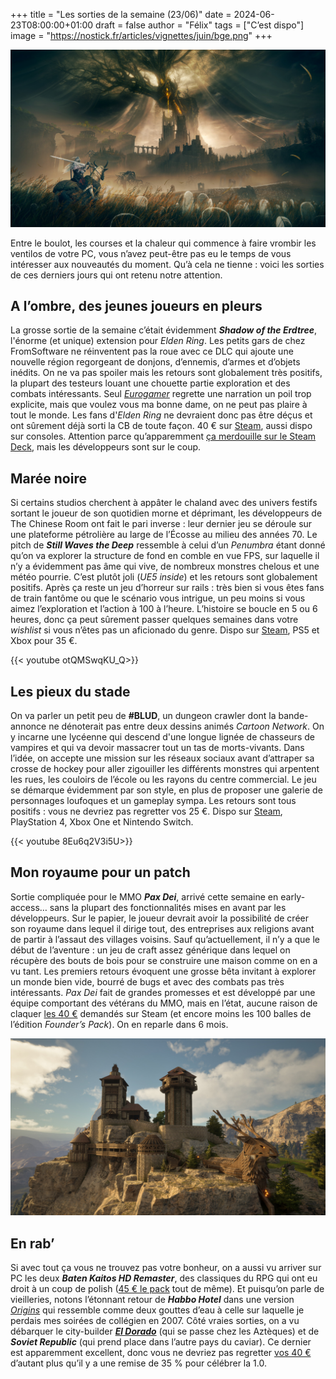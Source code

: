 +++
title = "Les sorties de la semaine (23/06)"
date = 2024-06-23T08:00:00+01:00
draft = false
author = "Félix"
tags = ["C’est dispo"]
image = "https://nostick.fr/articles/vignettes/juin/bge.png"
+++

![Capture d’écran du jeu Shadow of the Erdtree (extension Elden Ring)](elden.jpg "Dans la joie et la bonne humeur.")  

Entre le boulot, les courses et la chaleur qui commence à faire vrombir les ventilos de votre PC, vous n’avez peut-être pas eu le temps de vous intéresser aux nouveautés du moment. Qu’à cela ne tienne : voici les sorties de ces derniers jours qui ont retenu notre attention.

## A l’ombre, des jeunes joueurs en pleurs

La grosse sortie de la semaine c’était évidemment ***Shadow of the Erdtree***, l'énorme (et unique) extension pour *Elden Ring*. Les petits gars de chez FromSoftware ne réinventent pas la roue avec ce DLC qui ajoute une nouvelle région regorgeant de donjons, d’ennemis, d’armes et d’objets inédits. On ne va pas spoiler mais les retours sont globalement très positifs, la plupart des testeurs louant une chouette partie exploration et des combats intéressants. Seul *[Eurogamer](https://www.eurogamer.net/elden-ring-shadow-of-the-erdtree-review)* regrette une narration un poil trop explicite, mais que voulez vous ma bonne dame, on ne peut pas plaire à tout le monde. Les fans d'*Elden Ring* ne devraient donc pas être déçus et ont sûrement déjà sorti la CB de toute façon. 40 € sur [Steam](https://store.steampowered.com/agecheck/app/2778580/), aussi dispo sur consoles. Attention parce qu’apparemment [ça merdouille sur le Steam Deck](https://www.pcgamer.com/games/action/elden-rings-big-patch-is-causing-big-problems-for-steam-deck-players/), mais les développeurs sont sur le coup. 

## Marée noire

Si certains studios cherchent à appâter le chaland avec des univers festifs sortant le joueur de son quotidien morne et déprimant, les développeurs de The Chinese Room ont fait le pari inverse : leur dernier jeu se déroule sur une plateforme pétrolière au large de l’Écosse au milieu des années 70. Le pitch de ***Still Waves the Deep*** ressemble à celui d’un *Penumbra* étant donné qu’on va explorer la structure de fond en comble en vue FPS, sur laquelle il n’y a évidemment pas âme qui vive, de nombreux monstres chelous et une météo pourrie. C’est plutôt joli (*UE5 inside*) et les retours sont globalement positifs. Après ça reste un jeu d’horreur sur rails : très bien si vous êtes fans de train fantôme ou que le scénario vous intrigue, un peu moins si vous aimez l’exploration et l’action à 100 à l’heure. L’histoire se boucle en 5 ou 6 heures, donc ça peut sûrement passer quelques semaines dans votre *wishlist* si vous n’êtes pas un aficionado du genre. Dispo sur [Steam](https://store.steampowered.com/app/1622910/Still_Wakes_the_Deep/), PS5 et Xbox pour 35 €.

{{< youtube otQMSwqKU_Q>}} 

## Les pieux du stade

On va parler un petit peu de **#BLUD**, un dungeon crawler dont la bande-annonce ne dénoterait pas entre deux dessins animés *Cartoon Network*. On y incarne une lycéenne qui descend d'une longue lignée de chasseurs de vampires et qui va devoir massacrer tout un tas de morts-vivants. Dans l’idée, on accepte une mission sur les réseaux sociaux avant d’attraper sa crosse de hockey pour aller zigouiller les différents monstres qui arpentent les rues, les couloirs de l’école ou les rayons du centre commercial. Le jeu se démarque évidemment par son style, en plus de proposer une galerie de personnages loufoques et un gameplay sympa. Les retours sont tous positifs : vous ne devriez pas regretter vos 25 €. Dispo sur [Steam](https://store.steampowered.com/app/1921480/BLUD/), PlayStation 4, Xbox One et Nintendo Switch.

{{< youtube 8Eu6q2V3i5U>}}

## Mon royaume pour un patch

Sortie compliquée pour le MMO ***Pax Dei***, arrivé cette semaine en early-access… sans la plupart des fonctionnalités mises en avant par les développeurs. Sur le papier, le joueur devrait avoir la possibilité de créer son royaume dans lequel il dirige tout, des entreprises aux religions avant de partir à l’assaut des villages voisins. Sauf qu’actuellement, il n’y a que le début de l’aventure : un jeu de craft assez générique dans lequel on récupère des bouts de bois pour se construire une maison comme on en a vu tant. Les premiers retours évoquent une grosse bêta invitant à explorer un monde bien vide, bourré de bugs et avec des combats pas très intéressants. *Pax Dei* fait de grandes promesses et est développé par une équipe comportant des vétérans du MMO, mais en l’état, aucune raison de claquer [les 40 €](https://store.steampowered.com/app/1995520/Pax_Dei/) demandés sur Steam (et encore moins les 100 balles de l’édition *Founder’s Pack*). On en reparle dans 6 mois.

![Capture d’écran du jeu Pax Dei](paxdei.jpg)  

## En rab’

Si avec tout ça vous ne trouvez pas votre bonheur, on a aussi vu arriver sur PC les deux ***Baten Kaitos HD Remaster***, des classiques du RPG qui ont eu droit à un coup de polish ([45 € le pack](https://store.steampowered.com/app/2146170/Baten_Kaitos_I__II_HD_Remaster/) tout de même). Et puisqu’on parle de vieilleries, notons l’étonnant retour de ***Habbo Hotel*** dans une version *[Origins](https://origins.habbo.com)* qui ressemble comme deux gouttes d’eau à celle sur laquelle je perdais mes soirées de collégien en 2007. Côté vraies sorties, on a vu débarquer le city-builder ***[El Dorado](https://store.steampowered.com/app/1451470/El_Dorado_The_Golden_City_Builder/)*** (qui se passe chez les Aztèques) et de ***Soviet Republic*** (qui prend place dans l’autre pays du caviar). Ce dernier est apparemment excellent, donc vous ne devriez pas regretter [vos 40 €](https://store.steampowered.com/app/784150/Workers__Resources_Soviet_Republic/) d’autant plus qu’il y a une remise de 35 % pour célébrer la 1.0.
 